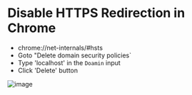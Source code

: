 # Disable HTTPS Redirection in Chrome

* chrome://net-internals/#hsts
* Goto "Delete domain security policies`
* Type 'localhost' in the `Doamin` input
* Click 'Delete' button

![image](https://user-images.githubusercontent.com/33775203/210030610-aac2ada2-19d8-497c-a382-d51df8bb0161.png)
